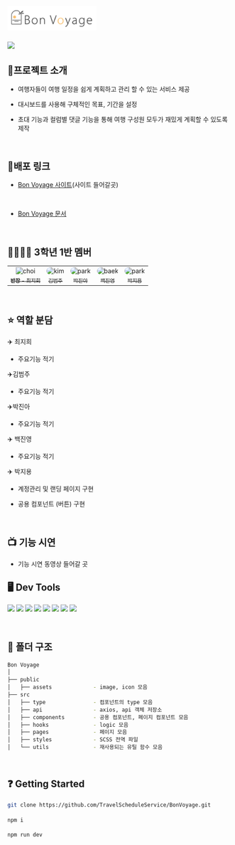# <img src='./public//assets//icon//bonVoyageLogo.svg' width='200px'>

<img src='https://img1.daumcdn.net/thumb/R1280x0/?scode=mtistory2&fname=https%3A%2F%2Fblog.kakaocdn.net%2Fdn%2FurxJN%2FbtsFXJybaub%2FLop2rHy903EaSdnXENKcPk%2Fimg.png' width='600'>

<br>

## 📝프로젝트 소개

- 여행자들이 여행 일정을 쉽게 계획하고 관리 할 수 있는 서비스 제공
- 대시보드를 사용해 구체적인 목표, 기간을 설정
- 초대 기능과 컬럼별 댓글 기능을 통해 여행 구성원 모두가 재밌게 계획할 수 있도록 제작


  <br>

## 🔗배포 링크

- [Bon Voyage 사이트]()(사이트 들어갈곳)

   <br>
- [Bon Voyage 문서](https://www.notion.so/9141e3ca4db0413e8ea89708fc51ebf1?v=5b1a6a388e5c479885b23bd9678d442a)


  <br>

## 👨‍👩‍👧‍👦 3학년 1반 멤버

<table>
  <tbody>
    <tr>
      <td align="center">
        <img width="100px" alt="choi" src="">
        <a href="https://github.com/jihee1103"><br /><sub><b>반장 - </b>최지희</sub></a><br />
      </td>
      <td align="center">
        <img width="100px" alt="kim" src="https://img1.daumcdn.net/thumb/R1280x0/?scode=mtistory2&fname=https%3A%2F%2Fblog.kakaocdn.net%2Fdn%2Fmzhln%2FbtsF0E2Ke3z%2FdniEOsFwVmGn3KeaRoumSK%2Fimg.jpg" {: style="border-radius: 10px; width:100px; height: "}>
        <a href="https://github.com/samacyeou"><br /><sub><b></b>김범주</sub></a><br />
      </td>
      <td align="center">
        <img width="100px" alt="park" src="https://img1.daumcdn.net/thumb/R1280x0/?scode=mtistory2&fname=https%3A%2F%2Fblog.kakaocdn.net%2Fdn%2Fm1Qoh%2FbtsFY7dRdox%2FpOjcKqb0uI3DCBA7dpZyw0%2Fimg.jpg"{: style="border-radius: 10px; width:100px; "}>
        <a href="https://github.com/jinahp"><br /><sub><b></b>박진아</sub></a><br />
      </td>
      <td align="center">
        <img width="100px" alt="baek" src="https://img1.daumcdn.net/thumb/R1280x0/?scode=mtistory2&fname=https%3A%2F%2Fblog.kakaocdn.net%2Fdn%2FL4lCp%2FbtsFZMfZQx9%2FPKlxnaUN6cZnZoUJkunsWK%2Fimg.png"{: style="border-radius: 10px; width:100px; height:130px; "}>
        <a href="https://github.com/jinyoung1018"><br /><sub><b></b>백진영</sub></a><br />
      </td>
      <td align="center">
        <img width="100px" alt="park" src="https://img1.daumcdn.net/thumb/R1280x0/?scode=mtistory2&fname=https%3A%2F%2Fblog.kakaocdn.net%2Fdn%2F5Vz4b%2FbtsFZOdQu38%2FjrD7QPIcC00hmkV1qQ5TW1%2Fimg.jpg"{: style="border-radius: 10px; width:100px; "}>
        <a href="https://github.com/jiyong0106"><br /><sub><b></b>박지용</sub></a><br />
      </td>
  </tbody>
</table>

  <br>
  
## ⭐ 역할 분담

✈️ 최지희

- 주요기능 적기

✈️김범주

- 주요기능 적기

✈️박진아

- 주요기능 적기

✈️ 백진영

- 주요기능 적기

✈️ 박지용

- 계정관리 및 랜딩 페이지 구현
- 공용 컴포넌트 (버튼) 구현

  <br>

## 📺 기능 시연
- 기능 시연 동영상 들어갈 곳
  <br>

## 🖥️ Dev Tools
<img src="https://img.shields.io/badge/react-skyblue?style=for-the-badge&logo=react&logoColor=white"> <img src="https://img.shields.io/badge/next.js-black?style=for-the-badge&logo=next.js&logoColor=white">
  <img src="https://img.shields.io/badge/scss-pink?style=for-the-badge&logo=sass&logoColor=red">
  <img src="https://img.shields.io/badge/axios-red?style=for-the-badge&logo=axios&logoColor=white">
  <img src="https://img.shields.io/badge/react hook form-purple?style=for-the-badge&logo=reacthookform&logoColor=white">
  <img src="https://img.shields.io/badge/eslint-4B32C3?style=for-the-badge&logo=eslint&logoColor=white">
  <img src="https://img.shields.io/badge/prettier-F7B93E?style=for-the-badge&logo=prettier&logoColor=white">
  <img src="https://img.shields.io/badge/typescript-3178C6?style=for-the-badge&logo=typescript&logoColor=white">


  <br>

## 🌳 폴더 구조

```bash
Bon Voyage
│
├── public
│   ├── assets             - image, icon 모음
├── src
│   ├── type               - 컴포넌트의 type 모음
│   ├── api                - axios, api 객체 저장소
│   ├── components         - 공용 컴포넌트, 페이지 컴포넌트 모음
│   ├── hooks              - logic 모음
│   ├── pages              - 페이지 모음
│   ├── styles             - SCSS 전역 파일
│   └── utils              - 재사용되는 유틸 함수 모음

```

  <br>

## ❓ Getting Started

```bash
git clone https://github.com/TravelScheduleService/BonVoyage.git

npm i

npm run dev
```
